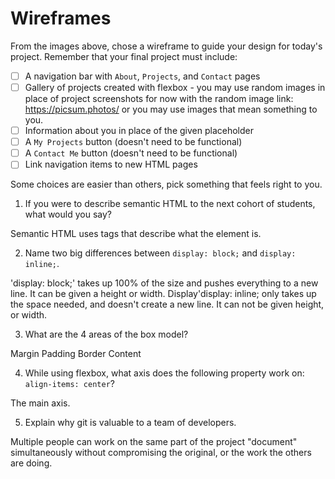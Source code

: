 # Wireframes

From the images above, chose a wireframe to guide your design for today's project. Remember that your final project must include:

- [ ]  A navigation bar with `About`, `Projects`, and `Contact` pages
- [ ]  Gallery of projects created with flexbox - you may use random images in place of project screenshots for now with the random image link: https://picsum.photos/ or you may use images that mean something to you.
- [ ]  Information about you in place of the given placeholder
- [ ]  A `My Projects` button (doesn't need to be functional)
- [ ]  A `Contact Me` button (doesn't need to be functional)
- [ ]  Link navigation items to new HTML pages

Some choices are easier than others, pick something that feels right to you. 

1. If you were to describe semantic HTML to the next cohort of students, what would you say?

Semantic HTML uses tags that describe what the element is.

2. Name two big differences between `display: block;` and `display: inline;`.

'display: block;' takes up 100% of the size and pushes everything to a new line. It can be given a height or width.
Display'display: inline; only takes up the space needed, and doesn't create a new line.  It can not be given height, or width.

3. What are the 4 areas of the box model?

Margin
Padding
Border
Content

4. While using flexbox, what axis does the following property work on: `align-items: center`?

The main axis.

5. Explain why git is valuable to a team of developers.

Multiple people can work on the same part of the project "document" simultaneously without compromising the original, or the work the others are doing.
